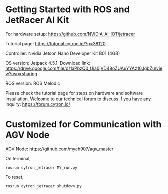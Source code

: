 # Getting Started with ROS and JetRacer AI Kit
For hardware setup: https://github.com/NVIDIA-AI-IOT/jetracer

Tutorial page: https://tutorial.cytron.io/?p=38120

Controller: Nvidia Jetson Nano Developer Kit B01 (4GB)

OS version: Jetpack 4.5.1.
Download link: https://drive.google.com/file/d/1aPbzQ0_Uja0jVD48oZUAuYYAz10JgbZu/view?usp=sharing

ROS version: ROS Melodic

Please check the tutorial page for steps on hardware and software installation.
Welcome to our technical forum to discuss if you have any inquiry: https://forum.cytron.io/

# Customized for Communication with AGV Node
AGV Node: https://github.com/mych907/agv_master

On terminal,

```
rosrun cytron_jetracer MY_run.py
```

To reset,

```
rosrun cytron_jetracer shutdown.py
```
